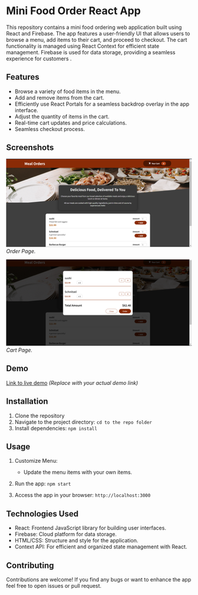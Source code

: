 # Mini Food Order React App 

This repository contains a mini food ordering web application built using React and Firebase. The app features a user-friendly UI that allows users to browse a menu, add items to their cart, and proceed to checkout. The cart functionality is managed using React Context for efficient state management. Firebase is used for data storage, providing a seamless experience for customers .


## Features

- Browse a variety of food items in the menu.
- Add and remove items from the cart.
- Efficiently use React Portals for a seamless backdrop overlay in the app interface.
- Adjust the quantity of items in the cart.
- Real-time cart updates and price calculations.
- Seamless checkout process.


## Screenshots

![Screenshot 1](screenshots/screenshot1.png)
*Order Page.*

![Screenshot 2](screenshots/screenshot2.png)
*Cart Page.*

## Demo

[Link to live demo](#) *(Replace with your actual demo link)*

## Installation

1. Clone the repository
2. Navigate to the project directory: `cd to the repo folder`
3. Install dependencies: `npm install`

## Usage

     
1. Customize Menu:
   - Update the menu items with your own items.

2. Run the app: `npm start`
   
3. Access the app in your browser: `http://localhost:3000`

## Technologies Used

- React: Frontend JavaScript library for building user interfaces.
- Firebase: Cloud platform for data storage.
- HTML/CSS: Structure and style for the application.
- Context API: For efficient and organized state management with React.

## Contributing

Contributions are welcome! If you find any bugs or want to enhance the app feel free to open issues or pull request.
